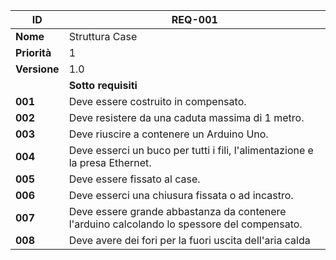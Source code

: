 |ID          |REQ-001               |
|------------|----------------------|
|**Nome**    | Struttura Case       |
|**Priorità**| 1                    |
|**Versione**| 1.0                  |
|            | **Sotto requisiti**  |
|**001**     |Deve essere costruito in compensato.|
|**002**     |Deve resistere da una caduta massima di 1 metro.|
|**003**     |Deve riuscire a contenere un Arduino Uno.|
|**004**     |Deve esserci un buco per tutti i fili, l'alimentazione e la presa Ethernet.|
|**005**     |Deve essere fissato al case.|
|**006**     |Deve esserci una chiusura fissata o ad incastro.|
|**007**     |Deve essere grande abbastanza da contenere l'arduino calcolando lo spessore del compensato.|
|**008**     |Deve avere dei fori per la fuori uscita dell'aria calda|
